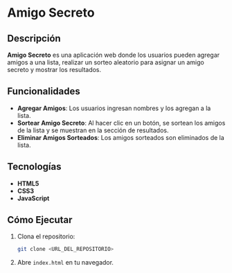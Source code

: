 # Amigo Secreto

## Descripción

**Amigo Secreto** es una aplicación web donde los usuarios pueden agregar amigos a una lista, realizar un sorteo aleatorio para asignar un amigo secreto y mostrar los resultados.

## Funcionalidades

- **Agregar Amigos**: Los usuarios ingresan nombres y los agregan a la lista.
- **Sortear Amigo Secreto**: Al hacer clic en un botón, se sortean los amigos de la lista y se muestran en la sección de resultados.
- **Eliminar Amigos Sorteados**: Los amigos sorteados son eliminados de la lista.

## Tecnologías

- **HTML5**
- **CSS3**
- **JavaScript**

## Cómo Ejecutar

1. Clona el repositorio:
   ```bash
   git clone <URL_DEL_REPOSITORIO>
   ```
2. Abre `index.html` en tu navegador.
